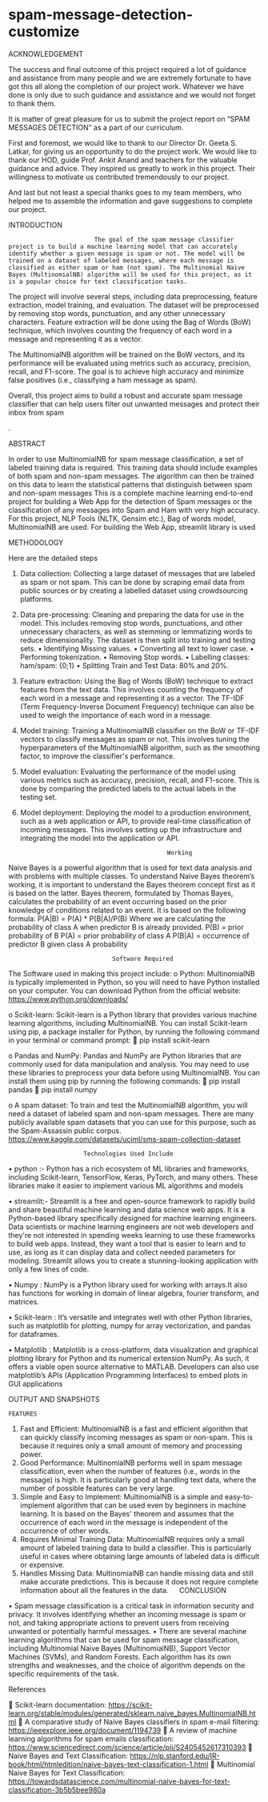 # spam-message-detection-customize
ACKNOWLEDGEMENT





The success and final outcome of this project required a lot of guidance and assistance from many people and we are extremely fortunate to have got this all along the completion of our project work. Whatever we have done is only due to such guidance and assistance and we would not forget to thank them.


It is matter of great pleasure for us to submit the project report on “SPAM MESSAGES DETECTION” as a part of our curriculum.


First and foremost, we would like to thank to our Director Dr. Geeta S. Latkar, for giving us an opportunity to do the project work. We would like to thank our HOD, guide Prof. Ankit Anand and teachers for the valuable guidance and advice. They inspired us greatly to work in this project. Their willingness to motivate us contributed tremendously to our project.


And last but not least a special thanks goes to my team members, who helped me to assemble the information and gave suggestions to complete our project. 

INTRODUCTION


                            The goal of the spam message classifier project is to build a machine learning model that can accurately identify whether a given message is spam or not. The model will be trained on a dataset of labeled messages, where each message is classified as either spam or ham (not spam). The Multinomial Naive Bayes (MultinomialNB) algorithm will be used for this project, as it is a popular choice for text classification tasks.

The project will involve several steps, including data preprocessing, feature extraction, model training, and evaluation. The dataset will be preprocessed by removing stop words, punctuation, and any other unnecessary characters. Feature extraction will be done using the Bag of Words (BoW) technique, which involves counting the frequency of each word in a message and representing it as a vector.

The MultinomialNB algorithm will be trained on the BoW vectors, and its performance will be evaluated using metrics such as accuracy, precision, recall, and F1-score. The goal is to achieve high accuracy and minimize false positives (i.e., classifying a ham message as spam).

Overall, this project aims to build a robust and accurate spam message classifier that can help users filter out unwanted messages and protect their inbox from spam
  
.
                              

ABSTRACT




In order to use MultinomialNB for spam message classification, a set of labeled training data is required. This training data should include examples of both spam and non-spam messages. The algorithm can then be trained on this data to learn the statistical patterns that distinguish between spam and non-spam messages
This is a complete machine learning end-to-end project for building a Web App for the detection of Spam messages or the classification of any messages into Spam and Ham with very high accuracy. For this project, NLP Tools (NLTK, Gensim etc.), Bag of words model, MultinomialNB are used. For building the Web App, streamlit library is used 

METHODOLOGY

Here are the detailed steps
1.	Data collection: Collecting a large dataset of messages that are labeled as spam or not spam. This can be done by scraping email data from public sources or by creating a labelled dataset using crowdsourcing platforms.
2.	Data pre-processing: Cleaning and preparing the data for use in the model. This includes removing stop words, punctuations, and other unnecessary characters, as well as stemming or lemmatizing words to reduce dimensionality. The dataset is then split into training and testing sets.
•	Identifying Missing values.
•	Converting all text to lower case.
•	Performing tokenization.
•	Removing Stop words.
•	Labelling classes: ham/spam: {0;1}
•	Splitting Train and Test Data: 80% and 20%.

3.	Feature extraction: Using the Bag of Words (BoW) technique to extract features from the text data. This involves counting the frequency of each word in a message and representing it as a vector. The TF-IDF (Term Frequency-Inverse Document Frequency) technique can also be used to weigh the importance of each word in a message.
4.	Model training: Training a MultinomialNB classifier on the BoW or TF-IDF vectors to classify messages as spam or not. This involves tuning the hyperparameters of the MultinomialNB algorithm, such as the smoothing factor, to improve the classifier's performance.
5.	Model evaluation: Evaluating the performance of the model using various metrics such as accuracy, precision, recall, and F1-score. This is done by comparing the predicted labels to the actual labels in the testing set.
6.	Model deployment: Deploying the model to a production environment, such as a web application or API, to provide real-time classification of incoming messages. This involves setting up the infrastructure and integrating the model into the application or API.




                                  























                                                 Working

Naive Bayes is a powerful algorithm that is used for text data analysis and with problems with multiple classes. To understand Naive Bayes theorem’s working, it is important to understand the Bayes theorem concept first as it is based on the latter.
Bayes theorem, formulated by Thomas Bayes, calculates the probability of an event occurring based on the prior knowledge of conditions related to an event. It is based on the following formula:
P(A|B) = P(A) * P(B|A)/P(B)
Where we are calculating the probability of class A when predictor B is already provided.
P(B) = prior probability of B
P(A) = prior probability of class A
P(B|A) = occurrence of predictor B given class A probability














                                 Software Required

The Software used in making this project include:
o	Python: MultinomialNB is typically implemented in Python, so you will need to have Python installed on your computer. You can download Python from the official website: https://www.python.org/downloads/

o	Scikit-learn: Scikit-learn is a Python library that provides various machine learning algorithms, including MultinomialNB. You can install Scikit-learn using pip, a package installer for Python, by running the following command in your terminal or command prompt: 
	pip install scikit-learn


o	Pandas and NumPy: Pandas and NumPy are Python libraries that are commonly used for data manipulation and analysis. You may need to use these libraries to preprocess your data before using MultinomialNB. You can install them using pip by running the following commands:
	pip install pandas
	pip install numpy
               

o	A spam dataset: To train and test the MultinomialNB algorithm, you will need a dataset of labeled spam and non-spam messages. There are many publicly available spam datasets that you can use for this purpose, such as the Spam-Assassin public corpus.
         https://www.kaggle.com/datasets/uciml/sms-spam-collection-dataset










                    
                         Technologies Used Include

•	python :- Python has a rich ecosystem of ML libraries and frameworks, including Scikit-learn, TensorFlow, Keras, PyTorch, and many others. These libraries make it easier to implement various ML algorithms and models

•	streamlit:- Streamlit is a free and open-source framework to rapidly build and share beautiful machine learning and data science web apps. It is a Python-based library specifically designed for machine learning engineers. Data scientists or machine learning engineers are not web developers and they're not interested in spending weeks learning to use these frameworks to build web apps. Instead, they want a tool that is easier to learn and to use, as long as it can display data and collect needed parameters for modeling. Streamlit allows you to create a stunning-looking application with only a few lines of code.

•	 Numpy : NumPy is a Python library used for working with arrays.It also has functions for working in domain of linear algebra, fourier transform, and matrices.

•	Scikit-learn : It’s versatile and integrates well with other Python libraries, such as matplotlib for plotting, numpy for array vectorization, and pandas for dataframes. 

•	Matplotlib : Matplotlib is a cross-platform, data visualization and graphical plotting library for Python and its numerical extension NumPy. As such, it offers a viable open source alternative to MATLAB. Developers can also use matplotlib’s APIs (Application Programming Interfaces) to embed plots in GUI applications


 




OUTPUT AND SNAPSHOTS

 
 
 
 
 





	FEATURES 

1.	Fast and Efficient: MultinomialNB is a fast and efficient algorithm that can quickly classify incoming messages as spam or non-spam. This is because it requires only a small amount of memory and processing power.
2.	Good Performance: MultinomialNB performs well in spam message classification, even when the number of features (i.e., words in the message) is high. It is particularly good at handling text data, where the number of possible features can be very large.
3.	Simple and Easy to Implement: MultinomialNB is a simple and easy-to-implement algorithm that can be used even by beginners in machine learning. It is based on the Bayes' theorem and assumes that the occurrence of each word in the message is independent of the occurrence of other words.
4.	Requires Minimal Training Data: MultinomialNB requires only a small amount of labeled training data to build a classifier. This is particularly useful in cases where obtaining large amounts of labeled data is difficult or expensive.
5.	Handles Missing Data: MultinomialNB can handle missing data and still make accurate predictions. This is because it does not require complete information about all the features in the data.
 
CONCLUSION


•	Spam message classification is a critical task in information security and privacy. It involves identifying whether an incoming message is spam or not, and taking appropriate actions to prevent users from receiving unwanted or potentially harmful messages.
•	There are several machine learning algorithms that can be used for spam message classification, including Multinomial Naive Bayes (MultinomialNB), Support Vector Machines (SVMs), and Random Forests. Each algorithm has its own strengths and weaknesses, and the choice of algorithm depends on the specific requirements of the task.
 
 
References

	Scikit-learn documentation: https://scikit-learn.org/stable/modules/generated/sklearn.naive_bayes.MultinomialNB.html
	A comparative study of Naive Bayes classifiers in spam e-mail filtering: https://ieeexplore.ieee.org/document/1194739
	A review of machine learning algorithms for spam emails classification: https://www.sciencedirect.com/science/article/pii/S2405452617310393
	Naive Bayes and Text Classification: https://nlp.stanford.edu/IR-book/html/htmledition/naive-bayes-text-classification-1.html
	Multinomial Naive Bayes for Text Classification: https://towardsdatascience.com/multinomial-naive-bayes-for-text-classification-3b5b5bee980a



